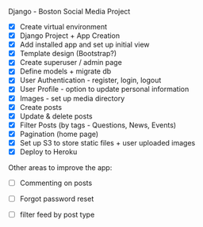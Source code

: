 
Django - Boston Social Media Project
- [x] Create virtual environment
- [x] Django Project + App Creation
- [x] Add installed app and set up initial view
- [x] Template design (Bootstrap?)
- [x] Create superuser / admin page
- [x] Define models + migrate db
- [x] User Authentication - register, login, logout
- [x] User Profile - option to update personal information
- [x] Images - set up media directory
- [x] Create posts
- [x] Update & delete posts
- [x] Filter Posts (by tags - Questions, News, Events)
- [x] Pagination (home page)
- [x] Set up S3 to store static files + user uploaded images
- [x] Deploy to Heroku

Other areas to improve the app:   
- [ ] Commenting on posts
- [ ] Forgot password reset
- [ ] filter feed by post type

